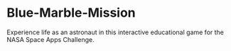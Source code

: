 # Blue-Marble-Mission
Experience life as an astronaut in this interactive educational game for the NASA Space Apps Challenge.
